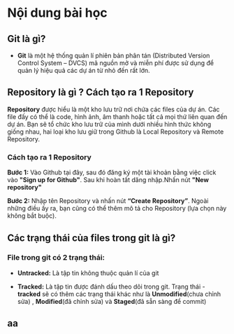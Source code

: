# Nội dung bài học

## Git là gì?

- **Git** là một hệ thống quản lí phiên bản phân tán (Distributed Version Control System – DVCS) mã nguồn mở và miễn phí được sử dụng để quản lý hiệu quả các dự án từ nhỏ đến rất lớn.

## Repository là gì ? Cách tạo ra 1 Repository

**Repository** được hiểu là một kho lưu trữ nơi chứa các files của dự án. Các file đấy có thể là code, hình ảnh, âm thanh hoặc tất cả mọi thứ liên quan đến dự án. Bạn sẽ tổ chức kho lưu trữ của mình dưới nhiều hình thức không giống nhau, hai loại kho lưu giữ trong Github là Local Repository và Remote Repository.

### Cách tạo ra 1 Repository

**Bước 1:** Vào Github tại đây, sau đó đăng ký một tài khoản bằng việc click vào **"Sign up for Github"**.
Sau khi hoàn tất dăng nhập.Nhấn nút **"New repository"**

**Bước 2:** Nhập tên Repository và nhấn nút **“Create Repository”**. Ngoài những điều ấy ra, bạn cũng có thể thêm mô tả cho Repository (lựa chọn này không bắt buộc).

## Các trạng thái của files trong git là gì?

### File trong git có 2 trạng thái:

- **Untracked:** Là tập tin không thuộc quản lí của git

- **Tracked:** Là tập tin được đánh dấu theo dõi trong git. Trạng thái - **tracked** sẽ có thêm các trạng thái khác như là **Unmodified**(chưa chỉnh sửa) , **Modified**(đã chỉnh sửa) và **Staged**(đã sẵn sàng để commit)

## aa
